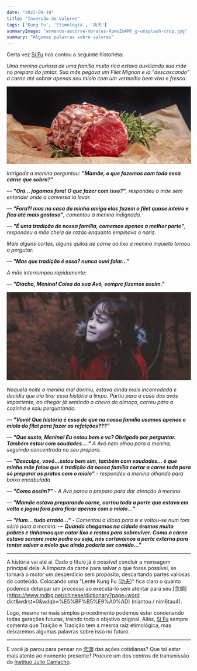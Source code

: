 ```yaml
---
date: "2022-09-18"
title: "Inversão de Valores"
tags: ['Kung Fu', 'Etimologia', '功夫']
summaryImage: "armando-ascorve-morales-XpmsZmAMf_g-unsplash-crop.jpg"
summary: "Algumas palavras sobre valores"
---
```


Certa vez [Si Fu](http://mestrejuliocamacho.com "Mestre Julio Camacho") nos contou a seguinte historieta: 

 _Uma menina curiosa de uma família muito rica estava auxiliando sua mãe no preparo do jantar. Sua mãe pegava um Filet Mignon e ia "descascando" a carne até sobrar apenas seu miolo com um vermelho bem vivo e fresco._ 


![Só o medalhão do filet](./wesual-click-DxJvLtab4ak-unsplash-crop.jpg "https://unsplash.com/@wesual")

 
*Intrigada a menina perguntou: __"Mamãe, o que fazemos com toda essa carne que sobra?"__*

*— __"Ora... jogamos fora! O que fazer com isso?"__, respondeu a mãe sem entender onde a conversa ia levar.*

*— __"Fora?! mas na casa da minha amiga elas fazem o filet quase inteiro e fica até mais gostoso"__, comentou a menina indignada.*

*— __"É uma tradição de nossa família, comemos apenas a melhor parte"__, respondeu a mãe cheia de razão enquanto empinava o nariz.*
 
*Mais alguns cortes, alguns quilos de carne ao lixo a menina inquieta tornou a pergutar:*

*— __"Mas que tradição é essa? nunca ouvi falar..."__*

*A mãe interrompeu rapidamente:*

*— __"Diacho, Menina! Coisa da sua Avó, sempre fizemos assim."__*

![Visitando a Vovó](./annie-spratt-s0eeLwNxcns-unsplash-cropped.jpg "https://unsplash.com/@anniespratt")

*Naquela noite a menina mal dormiu, estava ainda mais incomodada e decidiu que iria tirar essa história a limpo. Partiu para a casa dos avós impaciente, ao chegar já sentindo o cheiro do almoço, correu para a cozinha e saiu perguntando:*

*— __"Vovó! Que história é essa de que na nossa família usamos apenas o miolo do filet para fazer as refeições???"__*

*— __"Que susto, Menina! Eu estou bem e vc? Obrigado por perguntar. Também estou com saudades... "__ A Avó nem olhou para a menina, seguindo concentrada no seu preparo.*

*— __"Desculpe, vovó...estou bem sim, também com saudades... é que minha mãe falou que é tradição da nossa família cortar a carne toda para só preparar os pratos com o miolo"__ - respondeu a menina olhando para baixo encabulada*

*— __"Como assim?"__ - A Avó parou o preparo para dar atenção à menina*

*— __"Mamãe estava preparando carne, cortou toda a parte que estava em volta e jogou fora para ficar apenas com o miolo..."__*

*— __"Hum... tudo errado..."__ - Comentou a idosa para si e voltou-se num tom sério para a menina: — __Quando chegamos na cidade éramos muito pobres e tínhamos que catar lixo e restos para sobreviver. Como a carne estava sempre meio podre ou suja, nós cortavámos a parte externa para tentar salvar o miolo que ainda poderia ser comido..."__*

<hr />

A história vai até aí. Dado o título já é possível concluir a mensagem principal dela: A limpeza da carne para salvar o que fosse possível, se tornara o motor um desperdício sem propósito, descartando partes valiosas do conteúdo. Colocando uma "Lente Kung Fu ([功夫](https://algumaspalavras.com.br/etimologia-do-termo-kung-fu))" fica claro o quanto podemos deturpar um processo ao executá-lo sem atentar para seu [念頭](https://www.mdbg.net/chinese/dictionary?page=word dict&wdrst=0&wdqb=%E5%BF%B5%E9%A0%AD) (niàntou / nim6tau4). 

Logo, mesmo no mais simples procedimento podemos estar condenando todas gerações futuras, traindo todo o objetivo original. Aliás, [Si Fu](http://mestrejuliocamacho.com "Mestre Julio Camacho") sempre comenta que Traição e Tradição tem a mesma raíz etimológica, mas deixaremos algumas palavras sobre isso no futuro.

***

E você já parou para pensar no [念頭](https://www.mdbg.net/chinese/dictionary?page=worddict&wdrst=0&wdqb=%E5%BF%B5%E9%A0%AD) das ações cotidianas? Que tal estar mais atento ao momento presente? Procure um dos centros de transmissão do [Instituo Julio Camacho](https://mestrejuliocamacho.com/os-centros/).
